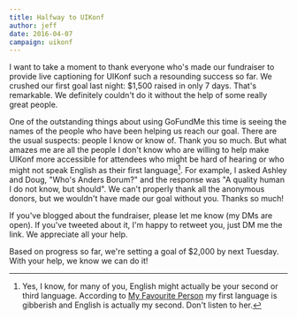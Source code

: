 ```yaml
---
title: Halfway to UIKonf
author: jeff
date: 2016-04-07
campaign: uikonf
---
```


I want to take a moment to thank everyone who's made our fundraiser to provide live captioning for UIKonf such a resounding success so far. We crushed our first goal last night: $1,500 raised in only 7 days. That's remarkable. We definitely couldn't do it without the help of some really great people.

One of the outstanding things about using GoFundMe this time is seeing the names of the people who have been helping us reach our goal. There are the usual suspects: people I know or know of. Thank you so much. But what amazes me are all the people I don't know who are willing to help make UIKonf more accessible for attendees who might be hard of hearing or who might not speak English as their first language[^language]. For example, I asked Ashley and Doug, "Who's Anders Borum?" and the response was "A quality human I do not know, but should".  We can't properly thank all the anonymous donors, but we wouldn't have made our goal without you. Thanks so much!

If you've blogged about the fundraiser, please let me know (my DMs are open). If you've tweeted about it, I'm happy to retweet you, just DM me the link. We appreciate all your help.

Based on progress so far, we're setting a goal of $2,000 by next Tuesday. With your help, we know we can do it!

[^language]: Yes, I know, for many of you, English might actually be your second or third language. According to [My Favourite Person](https://metrocat.org/2015/12/holiday-cheer) my first language is gibberish and English is actually my second. Don't listen to her.
